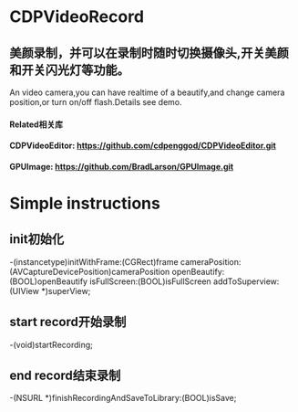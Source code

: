 # CDPVideoRecord
## 美颜录制，并可以在录制时随时切换摄像头,开关美颜和开关闪光灯等功能。
An video camera,you can have realtime of a beautify,and change camera position,or turn on/off flash.Details see demo.

####  Related相关库
####  CDPVideoEditor: https://github.com/cdpenggod/CDPVideoEditor.git
####  GPUImage: https://github.com/BradLarson/GPUImage.git

# Simple instructions
## init初始化
-(instancetype)initWithFrame:(CGRect)frame cameraPosition:(AVCaptureDevicePosition)cameraPosition openBeautify:(BOOL)openBeautify isFullScreen:(BOOL)isFullScreen addToSuperview:(UIView *)superView;

## start record开始录制
-(void)startRecording;

## end record结束录制
-(NSURL *)finishRecordingAndSaveToLibrary:(BOOL)isSave;

